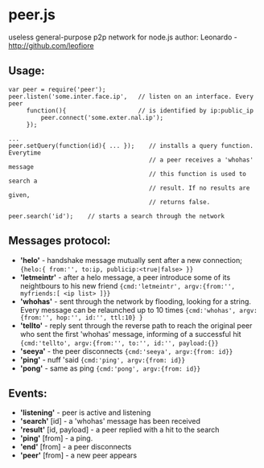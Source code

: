 peer.js
=======

useless general-purpose p2p network for node.js
author: Leonardo - http://github.com/leofiore

Usage:
------

    var peer = require('peer');
    peer.listen('some.inter.face.ip',   // listen on an interface. Every peer
         function(){                    // is identified by ip:public_ip 
             peer.connect('some.exter.nal.ip');
         });
    
    ...
    peer.setQuery(function(id){ ... });    // installs a query function. Everytime
                                           // a peer receives a 'whohas' message
                                           // this function is used to search a
                                           // result. If no results are given, 
                                           // returns false. 
    
    peer.search('id');    // starts a search through the network 


Messages protocol:
------------------

* **'helo'** - handshake message mutually sent after a new connection;
       `{helo:{ from:'', to:ip, publicip:<true|false> }}`
* **'letmeintr'** - after a helo message, a peer introduce some of its neightbours
                to his new friend
       `{cmd:'letmeintr', argv:{from:'', myfriends:[ <ip list> ]}}`
* **'whohas'** - sent through the network by flooding, looking for a string. Every
             message can be relaunched up to 10 times 
       `{cmd:'whohas', argv:{from:'', hop:'', id:'', ttl:10} }`
* **'tellto'** - reply sent through the reverse path to reach the original peer
             who sent the first 'whohas' message, informing of a successful hit
       `{cmd:'tellto', argv:{from:'', to:'', id:'', payload:{}}`
* **'seeya'** - the peer disconnects
       `{cmd:'seeya', argv:{from: id}}`
* **'ping'** - nuff 'said
       `{cmd:'ping', argv:{from: id}}`
* **'pong'** - same as ping
       `{cmd:'pong', argv:{from: id}}`


Events:
-------

* **'listening'** - peer is active and listening
* **'search'** [id] - a 'whohas' message has been received
* **'result'** [id, payload] - a peer replied with a hit to the search
* **'ping'** [from] - a ping.
* **'end'** [from] - a peer disconnects
* **'peer'** [from] - a new peer appears
